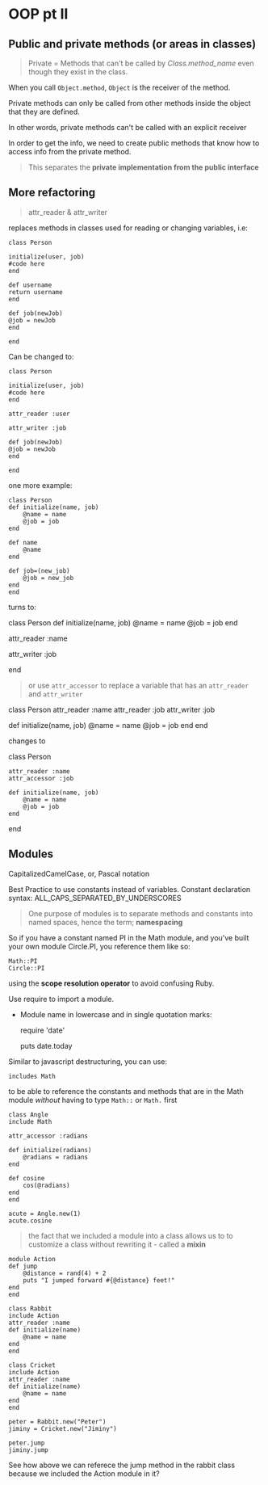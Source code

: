 # OOP pt II

## Public and private methods (or areas in classes)

> Private = Methods that can't be called by <i>Class.method_name</i> even though they exist in the class.

When you call <code>Object.method</code>, <code>Object</code> is the receiver of the method.

Private methods can only be called from other methods inside the object that they are defined.

In other words, private methods can't be called with an explicit receiver

In order to get the info, we need to create public methods that know how to access info from the private method.

> This separates the <b>private implementation from the public interface</b>

## More refactoring

> attr_reader & attr_writer

replaces methods in classes used for reading or changing variables, i.e:

    class Person 

    initialize(user, job)
    #code here
    end

    def username
    return username
    end

    def job(newJob)
    @job = newJob
    end

    end

Can be changed to:

    class Person 

    initialize(user, job)
    #code here
    end

    attr_reader :user

    attr_writer :job

    def job(newJob)
    @job = newJob
    end

    end

one more example:

    class Person
    def initialize(name, job)
        @name = name
        @job = job
    end
    
    def name
        @name
    end
    
    def job=(new_job)
        @job = new_job
    end
    end

turns to:

class Person
  def initialize(name, job)
    @name = name
    @job = job
  end
  
attr_reader :name
 
attr_writer :job
  
end

> or use <code>attr_accessor</code> to replace a variable that has an <code>attr_reader</code> and <code>attr_writer</code>

class Person
  attr_reader :name
  attr_reader :job
  attr_writer :job
  
  def initialize(name, job)
    @name = name
    @job = job
  end
end

changes to

class Person

    attr_reader :name
    attr_accessor :job

    def initialize(name, job)
        @name = name
        @job = job
    end
end

## Modules

CapitalizedCamelCase, or, Pascal notation

Best Practice to use constants instead of variables. Constant declaration syntax: ALL_CAPS_SEPARATED_BY_UNDERSCORES

> One purpose of modules is to separate methods and constants into named spaces, hence the term; <b>namespacing</b>

So if you have a constant named PI in the Math module, and you've built your own module Circle.PI, you reference them like so:

    Math::PI
    Circle::PI

using the <b>scope resolution operator</b> to avoid confusing Ruby.

Use require to import a module.
- Module name in lowercase and in single quotation marks:

    require 'date'

    puts date.today

Similar to javascript destructuring, you can use:

    includes Math

to be able to reference the constants and methods that are in the Math module <i>without</i> having to type <code>Math::</code> or <code>Math.</code> first

    class Angle
    include Math
    
    attr_accessor :radians
    
    def initialize(radians)
        @radians = radians
    end
    
    def cosine
        cos(@radians)
    end
    end

    acute = Angle.new(1)
    acute.cosine

> the fact that we included a module into a class allows us to to customize a class without rewriting it - called a <b>mixin</b>

    module Action
    def jump
        @distance = rand(4) + 2
        puts "I jumped forward #{@distance} feet!"
    end
    end

    class Rabbit
    include Action
    attr_reader :name
    def initialize(name)
        @name = name
    end
    end

    class Cricket
    include Action
    attr_reader :name
    def initialize(name)
        @name = name
    end
    end

    peter = Rabbit.new("Peter")
    jiminy = Cricket.new("Jiminy")

    peter.jump
    jiminy.jump

See how above we can referece the jump method in the rabbit class because we included the Action module in it?






